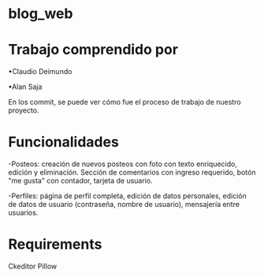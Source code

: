 # blog_web

# Trabajo comprendido por
•Claudio Deimundo

•Alan Saja

En los commit, se puede ver cómo fue el proceso de trabajo de nuestro proyecto.
# Funcionalidades

-Posteos: creación de nuevos posteos con foto con texto enriquecido, edición y eliminación.
Sección de comentarios con ingreso requerido, botón "me gusta" con contador, tarjeta de usuario.

-Perfiles: página de perfil completa, edición de datos personales, edición de datos de usuario (contraseña, nombre de usuario), mensajería entre usuarios.



# Requirements
Ckeditor
Pillow
